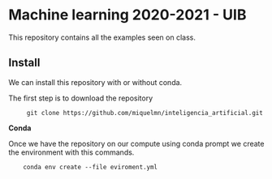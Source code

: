 # Machine learning  2020-2021 - UIB 

This repository contains all the examples seen on class. 

## Install

We can install this repository with or without conda.

The first step is to download the repository
```
     git clone https://github.com/miquelmn/inteligencia_artificial.git
```

**Conda**

Once we have the repository on our compute using conda prompt we create the 
environment with this commands.
```
    conda env create --file eviroment.yml
```
